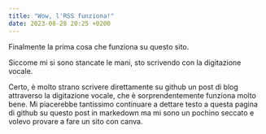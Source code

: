 ```yaml
---
title: "Wow, l'RSS funziona!"
date: 2023-08-28 20:25 +0200
---
```

Finalmente la prima cosa che funziona su questo sito.

Siccome mi si sono stancate le mani, sto scrivendo con la digitazione vocale.

Certo, è molto strano scrivere direttamente su github un post di blog attraverso la digitazione vocale, che è sorprendentemente funziona molto bene. Mi piacerebbe tantissimo continuare a dettare testo a questa pagina di github su questo post in markedown ma mi sono un pochino seccato e volevo provare a fare un sito con canva.
